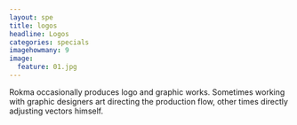 ```yaml
---
layout: spe
title: logos
headline: Logos
categories: specials
imagehowmany: 9
image:
  feature: 01.jpg 
---
```

Rokma occasionally produces logo and graphic works. Sometimes working with graphic designers art directing the production flow, other times directly adjusting vectors himself.
